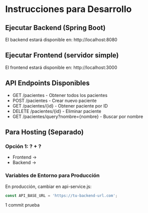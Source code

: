 # Instrucciones para Desarrollo

## Ejecutar Backend (Spring Boot)
El backend estará disponible en: http://localhost:8080

## Ejecutar Frontend (servidor simple)
El frontend estará disponible en: http://localhost:3000

## API Endpoints Disponibles
- GET    /pacientes          - Obtener todos los pacientes
- POST   /pacientes          - Crear nuevo paciente
- GET    /pacientes/{id}     - Obtener paciente por ID
- DELETE /pacientes/{id}     - Eliminar paciente
- GET    /pacientes/query?nombre={nombre} - Buscar por nombre

## Para Hosting (Separado)

### Opción 1: ? + ?
- Frontend → 
- Backend → 

### Variables de Entorno para Producción
En producción, cambiar en api-service.js:
```javascript
const API_BASE_URL = 'https://tu-backend-url.com';
```

1 commit prueba 